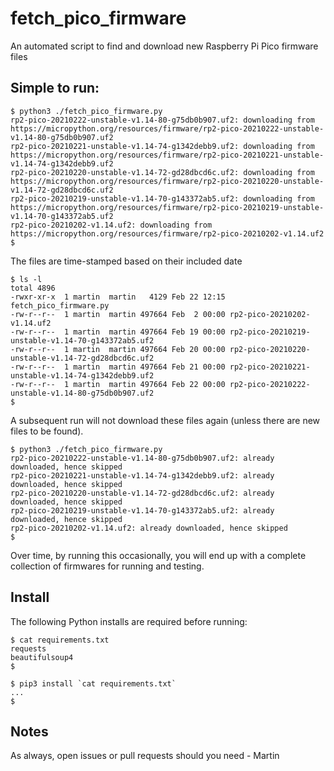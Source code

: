# fetch_pico_firmware
An automated script to find and download new Raspberry Pi Pico firmware files

## Simple to run:

```
$ python3 ./fetch_pico_firmware.py 
rp2-pico-20210222-unstable-v1.14-80-g75db0b907.uf2: downloading from https://micropython.org/resources/firmware/rp2-pico-20210222-unstable-v1.14-80-g75db0b907.uf2
rp2-pico-20210221-unstable-v1.14-74-g1342debb9.uf2: downloading from https://micropython.org/resources/firmware/rp2-pico-20210221-unstable-v1.14-74-g1342debb9.uf2
rp2-pico-20210220-unstable-v1.14-72-gd28dbcd6c.uf2: downloading from https://micropython.org/resources/firmware/rp2-pico-20210220-unstable-v1.14-72-gd28dbcd6c.uf2
rp2-pico-20210219-unstable-v1.14-70-g143372ab5.uf2: downloading from https://micropython.org/resources/firmware/rp2-pico-20210219-unstable-v1.14-70-g143372ab5.uf2
rp2-pico-20210202-v1.14.uf2: downloading from https://micropython.org/resources/firmware/rp2-pico-20210202-v1.14.uf2
$
```
The files are time-stamped based on their included date
```
$ ls -l 
total 4896
-rwxr-xr-x  1 martin  martin   4129 Feb 22 12:15 fetch_pico_firmware.py
-rw-r--r--  1 martin  martin 497664 Feb  2 00:00 rp2-pico-20210202-v1.14.uf2
-rw-r--r--  1 martin  martin 497664 Feb 19 00:00 rp2-pico-20210219-unstable-v1.14-70-g143372ab5.uf2
-rw-r--r--  1 martin  martin 497664 Feb 20 00:00 rp2-pico-20210220-unstable-v1.14-72-gd28dbcd6c.uf2
-rw-r--r--  1 martin  martin 497664 Feb 21 00:00 rp2-pico-20210221-unstable-v1.14-74-g1342debb9.uf2
-rw-r--r--  1 martin  martin 497664 Feb 22 00:00 rp2-pico-20210222-unstable-v1.14-80-g75db0b907.uf2
$
```
A subsequent run will not download these files again (unless there are new files to be found).
```
$ python3 ./fetch_pico_firmware.py 
rp2-pico-20210222-unstable-v1.14-80-g75db0b907.uf2: already downloaded, hence skipped
rp2-pico-20210221-unstable-v1.14-74-g1342debb9.uf2: already downloaded, hence skipped
rp2-pico-20210220-unstable-v1.14-72-gd28dbcd6c.uf2: already downloaded, hence skipped
rp2-pico-20210219-unstable-v1.14-70-g143372ab5.uf2: already downloaded, hence skipped
rp2-pico-20210202-v1.14.uf2: already downloaded, hence skipped
$ 
```
Over time, by running this occasionally, you will end up with a complete collection of firmwares for running and testing.

## Install

The following Python installs are required before running:
```
$ cat requirements.txt 
requests
beautifulsoup4
$

$ pip3 install `cat requirements.txt`
...
$
```

## Notes

As always, open issues or pull requests should you need - Martin

